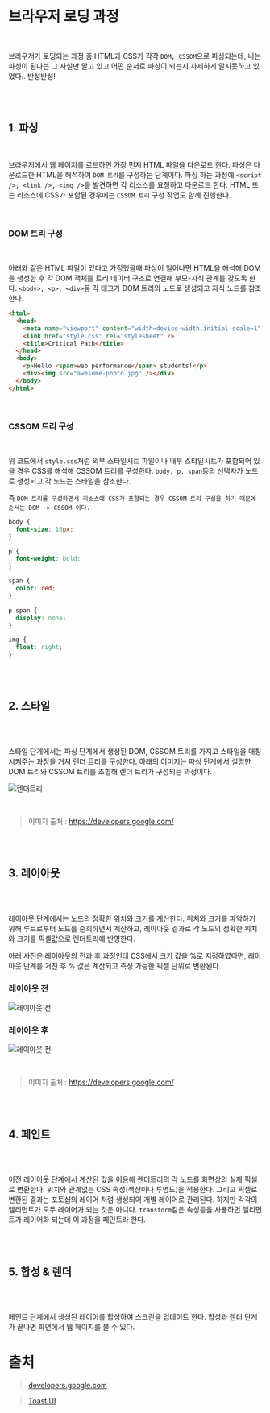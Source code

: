 # 브라우저 로딩 과정

<br>

브라우저가 로딩되는 과정 중 HTML과 CSS가 각각 `DOM, CSSOM`으로 파싱되는데, 나는 파싱이 된다는 그 사실만 알고 있고 어떤 순서로 파싱이 되는지 자세하게 알지못하고 있었다.. 반성반성!

<br>
<br>

## 1. 파싱

<br>

브라우저에서 웹 페이지를 로드하면 가장 먼저 HTML 파일을 다운로드 한다. 파싱은 다운로드한 HTML을 해석하여 `DOM 트리`를 구성하는 단계이다. 파싱 하는 과정에 `<script />, <link />, <img />`를 발견하면 각 리소스를 요청하고 다운로드 한다. HTML 또는 리소스에 CSS가 포함된 경우에는 `CSSOM 트리` 구성 작업도 함께 진행한다.

<br>

### DOM 트리 구성

<br>

아래와 같은 HTML 파일이 있다고 가정했을때 파싱이 일어나면 HTML을 해석해 DOM을 생성한 후 각 DOM 객체를 트리 데이터 구조로 연결해 부모-자식 관계를 갖도록 한다. `<body>, <p>, <div>`등 각 태그가 DOM 트리의 노드로 생성되고 자식 노드를 참조한다.

```html
<html>
  <head>
    <meta name="viewport" content="width=device-width,initial-scale=1" />
    <link href="style.css" rel="stylesheet" />
    <title>Critical Path</title>
  </head>
  <body>
    <p>Hello <span>web performance</span> students!</p>
    <div><img src="awesome-photo.jpg" /></div>
  </body>
</html>
```

<br>

### CSSOM 트리 구성

<br>

위 코드에서 `style.css`처럼 외부 스타일시트 파일이나 내부 스타일시트가 포함되어 있을 경우 CSS를 해석해 CSSOM 트리를 구성한다. `body, p, span`등의 선택자가 노드로 생성되고 각 노드는 스타일을 참조한다.

즉 `DOM 트리를 구성하면서 리소스에 CSS가 포함되는 경우 CSSOM 트리 구성을 하기 때문에 순서는 DOM -> CSSOM 이다.`

```css
body {
  font-size: 16px;
}

p {
  font-weight: bold;
}

span {
  color: red;
}

p span {
  display: none;
}

img {
  float: right;
}
```

<br>
<br>

## 2. 스타일

<br>
<br>

스타일 단계에서는 파싱 단계에서 생성된 DOM, CSSOM 트리를 가지고 스타일을 매칭시켜주는 과정을 거쳐 렌더 트리를 구성한다. 아래의 이미지는 파싱 단계에서 설명한 DOM 트리와 CSSOM 트리를 조합해 렌더 트리가 구성되는 과정이다.

![렌더트리](https://user-images.githubusercontent.com/35218826/59728722-3422c180-9276-11e9-8758-f9dc3a4ddbd9.png)

<br>

> 이미지 출처 : https://developers.google.com/

<br>
<br>

## 3. 레이아웃

<br>
<br>

레이아웃 단계에서는 노드의 정확한 위치와 크기를 계산한다. 위치와 크기를 파악하기 위해 루트로부터 노드를 순회하면서 계산하고, 레이아웃 결과로 각 노드의 정확한 위치와 크기를 픽셀값으로 렌더트리에 반영한다.

아래 사진은 레이아웃의 전과 후 과정인데 CSS에서 크기 값을 %로 지정하였다면, 레이아웃 단계를 거친 후 % 값은 계산되고 측정 가능한 픽셀 단위로 변환된다.

### 레이아웃 전

![레이아웃 전](https://user-images.githubusercontent.com/35218826/59728724-34bb5800-9276-11e9-8f27-219e65664b66.png)

### 레이아웃 후

![레이아웃 전](https://user-images.githubusercontent.com/35218826/59728725-34bb5800-9276-11e9-9a4e-e26a649523a7.png)

<br>

> 이미지 출처 : https://developers.google.com/

<br>
<br>

## 4. 페인트

<br>
<br>

이전 레이아웃 단계에서 계산된 값을 이용해 렌더트리의 각 노드를 화면상의 실제 픽셀로 변환한다. 위치와 관계없는 CSS 속성(색상이나 투명도)을 적용한다. 그리고 픽셀로 변환된 결과는 포토샵의 레이어 처럼 생성되어 개별 레이어로 관리된다. 하지만 각각의 엘리먼트가 모두 레이어가 되는 것은 아니다. `transform`같은 속성등을 사용하면 엘리먼트가 레이어화 되는데 이 과정을 페인트라 한다.

<br>
<br>

## 5. 합성 & 렌더

<br>
<br>

페인트 단계에서 생성된 레이어를 합성하여 스크린을 업데이트 한다. 합성과 렌더 단계가 끝나면 화면에서 웹 페이지를 볼 수 있다.

# 출처

> [developers.google.com](https://developers.google.com/web/fundamentals/performance/critical-rendering-path/constructing-the-object-model)

> [Toast UI](https://ui.toast.com/fe-guide/ko_PERFORMANCE)
